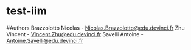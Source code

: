 # test-iim
#Authors
Brazzolotto Nicolas - Nicolas.Brazzolotto@edu.devinci.fr
Zhu Vincent - Vincent.Zhu@edu.devinci.fr
Savelli Antoine - Antoine.Savelli@edu.devinci.fr

